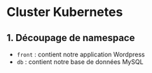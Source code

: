 # Cluster Kubernetes

## 1. Découpage de namespace

+ `front` : contient notre application Wordpress
+ `db` : contient notre base de données MySQL
